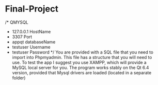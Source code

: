 # Final-Project
/* QMYSQL
 * 127.0.0.1 HostName
 * 3307 Port
 * appqt databaseName
 * testuser Username
 * testuser Password
*/
You are provided with a SQL file that you need to import into Phpmyadmin. This file has a structure that you will need to use.
To test the app I suggest you use XAMPP, which will provide a MySQL local server for you.
The program works stably on the Qt 6.4 version, provided that Mysql drivers are loaded (located in a separate folder)
